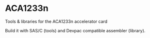 # ACA1233n
Tools &amp; libraries for the ACA1233n accelerator card

Build it with SAS/C (tools) and Devpac compatible assembler (library).
